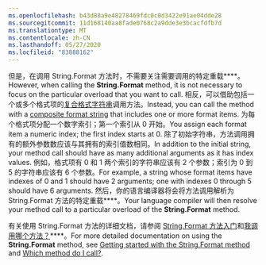 ```yaml
---
ms.openlocfilehash: b43d88a9e48278469fdc0c0d3422e91ae04dde28
ms.sourcegitcommit: 11d168140aa8fade0768c2a9dde3e3bcacfdfb7d
ms.translationtype: MT
ms.contentlocale: zh-CN
ms.lasthandoff: 05/27/2020
ms.locfileid: "83888162"
---
```


<span data-ttu-id="5a3ee-101">但是，在调用 String.Format 方法时，不需要关注需要调用的特定重载\*\*\*\*。</span><span class="sxs-lookup"><span data-stu-id="5a3ee-101">However, when calling the **String.Format** method, it is not necessary to focus on the particular overload that you want to call.</span></span> <span data-ttu-id="5a3ee-102">相反，可以借助包括一个或多个格式项的[复合格式字符串](/dotnet/standard/base-types/composite-formatting)调用方法。</span><span class="sxs-lookup"><span data-stu-id="5a3ee-102">Instead, you can call the method with a [composite format string](/dotnet/standard/base-types/composite-formatting) that includes one or more format items.</span></span> <span data-ttu-id="5a3ee-103">为每个格式项分配一个数字索引；第一个索引从 0 开始。</span><span class="sxs-lookup"><span data-stu-id="5a3ee-103">You assign each format item a numeric index; the first index starts at 0.</span></span> <span data-ttu-id="5a3ee-104">除了初始字符串，方法调用拥有的额外参数数应该与其拥有的索引值数相同。</span><span class="sxs-lookup"><span data-stu-id="5a3ee-104">In addition to the initial string, your method call should have as many additional arguments as it has index values.</span></span> <span data-ttu-id="5a3ee-105">例如，格式项有 0 和 1 两个索引的字符串应该有 2 个参数；索引为 0 到 5 的字符串应该有 6 个参数。</span><span class="sxs-lookup"><span data-stu-id="5a3ee-105">For example, a string whose format items have indexes of 0 and 1 should have 2 arguments; one with indexes 0 through 5 should have 6 arguments.</span></span> <span data-ttu-id="5a3ee-106">然后，你的语言编译器将会将方法调用解析为 String.Format 方法的特定重载\*\*\*\*。</span><span class="sxs-lookup"><span data-stu-id="5a3ee-106">Your language compiler will then resolve your method call to a particular overload of the **String.Format** method.</span></span>   
 
<span data-ttu-id="5a3ee-107">有关使用 String.Format 方法的详细文档，请参阅 [String.Format 方法入门](#Starting)和[我调用哪个方法？](#FTaskList)\*\*\*\*。</span><span class="sxs-lookup"><span data-stu-id="5a3ee-107">For more detailed documentation on using the **String.Format** method, see [Getting started with the String.Format method](#Starting) and [Which method do I call?](#FTaskList).</span></span>    

